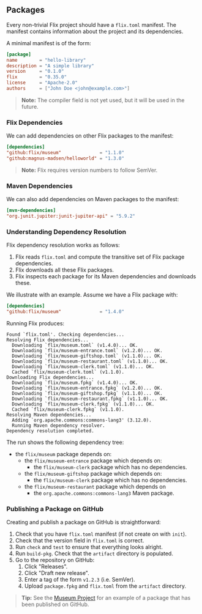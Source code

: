 ## Packages

Every non-trivial Flix project should have a `flix.toml` manifest. The manifest
contains information about the project and its dependencies. 

A minimal manifest is of the form:

```toml
[package]
name        = "hello-library"
description = "A simple library"
version     = "0.1.0"
flix        = "0.35.0"
license     = "Apache-2.0"
authors     = ["John Doe <john@example.com>"]
```

> **Note:** The compiler field is not yet used, but it will be used in the
> future. 

### Flix Dependencies

We can add dependencies on other Flix packages to the manifest:

```toml
[dependencies]
"github:flix/museum"              = "1.1.0"
"github:magnus-madsen/helloworld" = "1.3.0"
```

> **Note:** Flix requires version numbers to follow SemVer.

### Maven Dependencies

We can also add dependencies on Maven packages to the manifest:

```toml
[mvn-dependencies]
"org.junit.jupiter:junit-jupiter-api" = "5.9.2"
```

### Understanding Dependency Resolution

Flix dependency resolution works as follows:

1. Flix reads `flix.toml` and compute the transitive set of Flix package dependencies. 
2. Flix downloads all these Flix packages.
3. Flix inspects each package for its Maven dependencies and downloads these. 

We illustrate with an example. Assume we have a Flix package with:

```toml
[dependencies]
"github:flix/museum"              = "1.4.0"
```

Running Flix produces:

```
Found `flix.toml'. Checking dependencies...
Resolving Flix dependencies...
  Downloading `flix/museum.toml` (v1.4.0)... OK.
  Downloading `flix/museum-entrance.toml` (v1.2.0)... OK.
  Downloading `flix/museum-giftshop.toml` (v1.1.0)... OK.
  Downloading `flix/museum-restaurant.toml` (v1.1.0)... OK.
  Downloading `flix/museum-clerk.toml` (v1.1.0)... OK.
  Cached `flix/museum-clerk.toml` (v1.1.0).
Downloading Flix dependencies...
  Downloading `flix/museum.fpkg` (v1.4.0)... OK.
  Downloading `flix/museum-entrance.fpkg` (v1.2.0)... OK.
  Downloading `flix/museum-giftshop.fpkg` (v1.1.0)... OK.
  Downloading `flix/museum-restaurant.fpkg` (v1.1.0)... OK.
  Downloading `flix/museum-clerk.fpkg` (v1.1.0)... OK.
  Cached `flix/museum-clerk.fpkg` (v1.1.0).
Resolving Maven dependencies...
  Adding `org.apache.commons:commons-lang3' (3.12.0).
  Running Maven dependency resolver.
Dependency resolution completed.
```

The run shows the following dependency tree:

- the `flix/museum` package depends on:
    - the `flix/museum-entrance` package which depends on:
        - the `flix/museum-clerk` package which has no dependencies.
    - the `flix/museum-giftshop` package which depends on:
        - the `flix/museum-clerk` package which has no dependencies.
    - the `flix/museum-restaurant` package which depends on
        - the `org.apache.commons:commons-lang3` Maven package.

### Publishing a Package on GitHub

Creating and publish a package on GitHub is straightforward: 

1. Check that you have `flix.toml` manifest (if not create on with `init`).
2. Check that the version field in `flix.toml` is correct.
3. Run `check` and `test` to ensure that everything looks alright.
4. Run `build-pkg`. Check that the `artifact` directory is populated.
5. Go to the repository on GitHub:
    1. Click "Releases".
    2. Click "Draft new release".
    3. Enter a tag of the form `v1.2.3` (i.e. SemVer).
    4. Upload `package.fpkg` and `flix.toml` from the `artifact` directory.

> **Tip:** See the [Museum Project](https://github.com/flix/museum) for an
> example of a package that has been published on GitHub.
